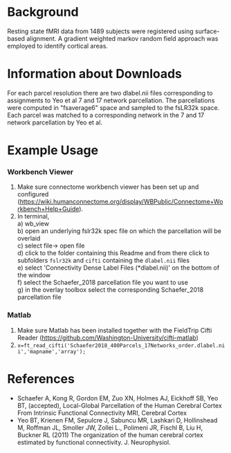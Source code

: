 Background
==========
Resting state fMRI data from 1489 subjects were registered using surface-based alignment. A gradient weighted markov random field approach was employed to identify cortical areas.

Information about Downloads
===========================
For each parcel resolution there are two dlabel.nii files corresponding to assignments to Yeo et al 7 and 17 network parcellation. The parcellations were computed in "fsaverage6" space and sampled to the fsLR32k space.  Each parcel was matched to a corresponding network in the 7 and 17 network parcellation by Yeo et al. 

Example Usage
=============

### Workbench Viewer
1) Make sure connectome workbench viewer has been set up and configured (https://wiki.humanconnectome.org/display/WBPublic/Connectome+Workbench+Help+Guide).
2) In terminal,  
   a) wb_view  
   b) open an underlying fslr32k spec file on which the parcellation will be overlaid  
   c) select file-> open file  
   d) click to the folder containing this Readme and from there click to subfolders `fslr32k` and `cifti` containing the `dlabel.nii` files  
   e) select 'Connectivity Dense Label Files (*dlabel.nii)' on the bottom of the window  
   f) select the Schaefer_2018 parcellation file you want to use  
   g) in the overlay toolbox select the corresponding Schaefer_2018 parcellation file

### Matlab
1) Make sure Matlab has been installed together with the FieldTrip Cifti Reader (https://github.com/Washington-University/cifti-matlab)  
2) ```x=ft_read_cifti('Schaefer2018_400Parcels_17Networks_order.dlabel.nii','mapname','array');```

References
==========
+ Schaefer A, Kong R, Gordon EM, Zuo XN, Holmes AJ, Eickhoff SB, Yeo BT, (accepted), Local-Global Parcellation of the Human Cerebral Cortex From Intrinsic Functional Connectivity MRI, Cerebral Cortex
+ Yeo BT, Krienen FM, Sepulcre J, Sabuncu MR, Lashkari D, Hollinshead M, Roffman JL, Smoller JW, Zollei L., Polimeni JR, Fischl B, Liu H, Buckner RL (2011) The organization of the human cerebral cortex estimated by functional connectivity. J. Neurophysiol.
